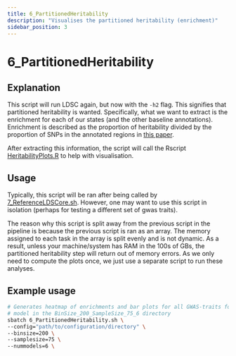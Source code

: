 ```yaml
---
title: 6_PartitionedHeritability
description: "Visualises the partitioned heritability (enrichment)"
sidebar_position: 3
---
```


# 6_PartitionedHeritability

## Explanation

This script will run LDSC again, but now with the `-h2` flag. This signifies
that partitioned heritability is wanted. Specifically, what we want to extract
is the enrichment for each of our states (and the other baseline annotations).
Enrichment is described as the proportion of heritability divided by the
proportion of SNPs in the annotated regions in 
[this paper](https://www.biorxiv.org/content/10.1101/014241v1.full.pdf).

After extracting this information, the script will call the Rscript
[HeritabilityPlots.R](./HeritabilityPlots.md) to help with visualisation.


## Usage

Typically, this script will be ran after being called by 
[7_ReferenceLDSCore.sh](./5_ReferenceLDSCore.md). However, one may want to use
this script in isolation (perhaps for testing a different set of gwas traits).

The reason why this script is split away from the previous script in the
pipeline is because the previous script is ran as an array. The memory assigned
to each task in the array is split evenly and is not dynamic. As a result,
unless your machine/system has RAM in the 100s of GBs, the partitioned
heritability step will return out of memory errors. As we only need to compute
the plots once, we just use a separate script to run these analyses.

## Example usage

```bash
# Generates heatmap of enrichments and bar plots for all GWAS-traits for the 
# model in the BinSize_200_SampleSize_75_6 directory
sbatch 6_PartitionedHeritability.sh \
--config="path/to/configuration/directory" \
--binsize=200 \
--samplesize=75 \
--nummodels=6 \
```

